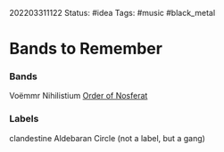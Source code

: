 202203311122
Status: #idea
Tags: #music #black_metal 

# Bands to Remember
### Bands
Voëmmr
Nihilistium
[Order of Nosferat](https://www.youtube.com/watch?v=h61LhwAI5lE)

### Labels
clandestine Aldebaran Circle (not a label, but a gang)
